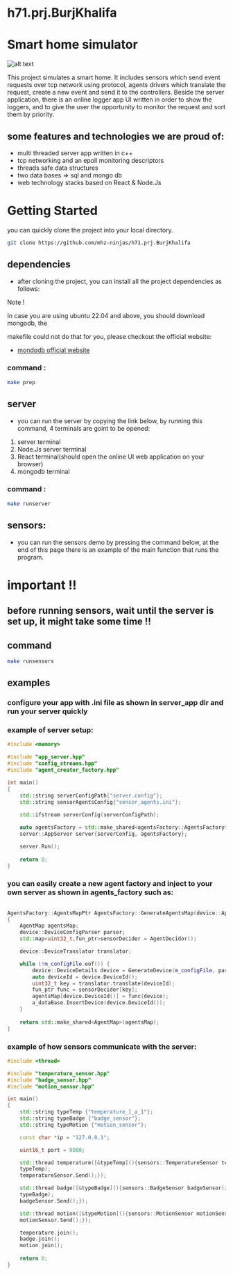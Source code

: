 # h71.prj.BurjKhalifa

# Smart home simulator

![alt text](https://t3.ftcdn.net/jpg/01/62/71/72/240_F_162717288_H9gde7vwbfrChJLwImFz5j9QeMfPoRuv.jpg)

This project simulates a smart home. It includes sensors
which send event requests over tcp network using protocol, agents drivers which translate the
request, create a new event and send it to the controllers.
Beside the server application, there is an online logger app UI written in order to show the
loggers, and to give the user the opportunity to monitor the request and sort them by priority.

## some features and technologies we are proud of:

* multi threaded server app written in c++
* tcp networking and an epoll monitoring descriptors
* threads safe data structures
* two data bases => sql and mongo db
* web technology stacks based on React & Node.Js

# Getting Started

you can quickly clone the project into your local directory.
```bash
git clone https://github.com/mhz-ninjas/h71.prj.BurjKhalifa
```

## dependencies

* after cloning the project, you can install all the project dependencies as follows:

Note !

In case you are using ubuntu 22.04 and above, you should download mongodb, the

makefile could not do that for you, please checkout the official website:

* [mondodb official website](https://www.mongodb.com/cloud/atlas/lp/try4?utm_content=rlsavisitor&utm_source=google&utm_campaign=search_gs_pl_evergreen_atlas_core_retarget-brand_gic-null_emea-all_ps-all_desktop_eng_lead&utm_term=mongodb&utm_medium=cpc_paid_search&utm_ad=e&utm_ad_campaign_id=14412646455&adgroup=131761126492&gclid=CjwKCAiA68ebBhB-EiwALVC-NmpJajYzyGTx6O3KQV6iHOJ61WXWbL0TLsLvinUE25GRX-Z2TfDt9RoC6gwQAvD_BwE)

### command :

```bash
make prep
```
## server

* you can run the server by copying the link below, by running this command, 4 terminals are goint to be opened:
1. server terminal
2. Node.Js server terminal
3. React terminal(should open the online UI web application on your browser)
4. mongodb terminal

### command :
```bash
make runserver
```

## sensors:
* you can run the sensors demo by pressing the command below, at the end of this page there is an example of the main function that runs the program.

# important !!

## before running sensors, wait until the server is set up, it might take some time !! 

## command
```bash
make runsensors
```

## examples

### configure your app with .ini file as shown in server_app dir and run your server quickly

### example of server setup:

```cpp
#include <memory>

#include "app_server.hpp"
#include "config_streams.hpp"
#include "agent_creator_factory.hpp"

int main()
{
    std::string serverConfigPath{"server.config"};
    std::string sensorAgentsConfig{"sensor_agents.ini"};    
    
    std::ifstream serverConfig(serverConfigPath);

    auto agentsFactory = std::make_shared<agentsFactory::AgentsFactory>(sensorAgentsConfig);
    server::AppServer server{serverConfig, agentsFactory};

    server.Run();
    
    return 0;
}

```

### you can easily create a new agent factory and inject to your own server as shown in agents_factory such as:
```cpp

AgentsFactory::AgentsMapPtr AgentsFactory::GenerateAgentsMap(device::AppDB a_dataBase) 
{    
    AgentMap agentsMap;
    device::DeviceConfigParser parser;
    std::map<uint32_t,fun_ptr>sensorDecider = AgentDecidor();

    device::DeviceTranslator translator;

    while (!m_configFile.eof()) {    
        device::DeviceDetails device = GenerateDevice(m_configFile, parser);
        auto deviceId = device.DeviceId();
        uint32_t key = translator.translate(deviceId);
        fun_ptr func = sensorDecider[key];
        agentsMap[device.DeviceId()] = func(device);
        a_dataBase.InsertDevice(device.DeviceId());
    }
    
    return std::make_shared<AgentMap>(agentsMap);
}
```

### example of how sensors communicate with the server:

```cpp
#include <thread>

#include "temperature_sensor.hpp"
#include "badge_sensor.hpp"
#include "motion_sensor.hpp"

int main()
{
    std::string typeTemp {"temperature_1_a_1"};
    std::string typeBadge {"badge_sensor"};
    std::string typeMotion {"motion_sensor"};

    const char *ip = "127.0.0.1";

    uint16_t port = 8080;

    std::thread temperature([&typeTemp](){sensors::TemperatureSensor temperatureSensor(ip, port,
    typeTemp);
    temperatureSensor.Send();});

    std::thread badge([&typeBadge](){sensors::BadgeSensor badgeSensor(ip,port,
    typeBadge);
    badgeSensor.Send();});

    std::thread motion([&typeMotion](){sensors::MotionSensor motionSensor(ip, port, typeMotion);
    motionSensor.Send();});

    temperature.join();
    badge.join();
    motion.join();
    
    return 0;
}

```